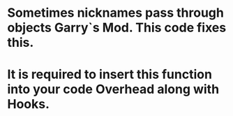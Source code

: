 # Sometimes nicknames pass through objects Garry`s Mod. This code fixes this.

# It is required to insert this function into your code Overhead along with Hooks.

